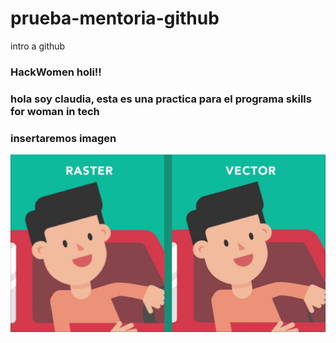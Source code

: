# prueba-mentoria-github
intro a github

### HackWomen holi!!
### hola soy claudia, esta es una practica para el programa skills for woman in tech

### insertaremos imagen
![hack](img/bc.jpg)
